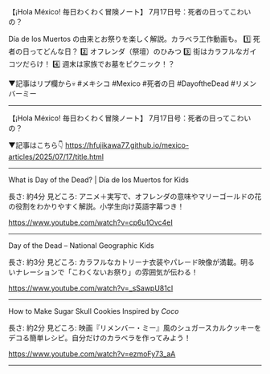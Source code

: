 【¡Hola México! 毎日わくわく冒険ノート】
7月17日号：死者の日ってこわいの？

Día de los Muertos の由来とお祭りを楽しく解説。カラベラ工作動画も。
1️⃣ 死者の日ってどんな日？
2️⃣ オフレンダ（祭壇）のひみつ
3️⃣ 街はカラフルなガイコツだらけ！
4️⃣ 週末は家族でお墓をピクニック！？

▼記事はリプ欄から💀
#メキシコ #Mexico #死者の日 #DayoftheDead #リメンバーミー

------

【¡Hola México! 毎日わくわく冒険ノート】
7月17日号：死者の日ってこわいの？

▼記事はこちら👇
https://hfujikawa77.github.io/mexico-articles/2025/07/17/title.html

------

What is Day of the Dead? | Día de los Muertos for Kids

長さ: 約4分
見どころ: アニメ＋実写で、オフレンダの意味やマリーゴールドの花の役割をわかりやすく解説。小学生向け英語字幕つき！

https://www.youtube.com/watch?v=cp6u1Ovc4eI

------

Day of the Dead – National Geographic Kids

長さ: 約3分
見どころ: カラフルなカトリーナ衣装やパレード映像が満載。明るいナレーションで「こわくないお祭り」の雰囲気が伝わる！

https://www.youtube.com/watch?v=_sSawpU81cI

------

How to Make Sugar Skull Cookies Inspired by *Coco*

長さ: 約2分
見どころ: 映画『リメンバー・ミー』風のシュガースカルクッキーをデコる簡単レシピ。自分だけのカラベラを作ってみよう！

https://www.youtube.com/watch?v=ezmoFy73_aA

------